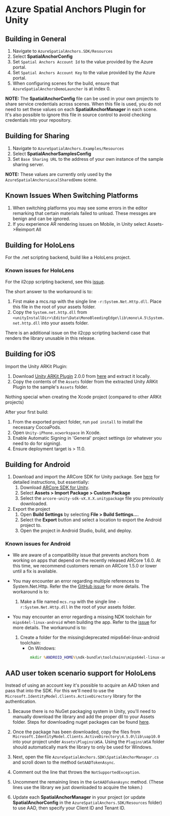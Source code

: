 # Azure Spatial Anchors Plugin for Unity

## Building in General
1. Navigate to `AzureSpatialAnchors.SDK/Resources`
2. Select **SpatialAnchorConfig**
3. Set `Spatial Anchors Account Id` to the value provided by the Azure portal. 
4. Set `Spatial Anchors Account Key` to the value provided by the Azure portal. 
5. When configuring scenes for the build, ensure that `AzureSpatialAnchorsDemoLauncher` is at index 0.

**NOTE:** The **SpatialAnchorConfig** file can be used in your own projects to share service credentials across scenes. When this file is used, you do not need to set these values on each **SpatialAnchorManager** in each scene. It's also possible to ignore this file in source control to avoid checking credentials into your repository. 

## Building for Sharing
1. Navigate to `AzureSpatialAnchors.Examples/Resources`
2. Select **SpatialAnchorSamplesConfig**
3. Set `Base Sharing URL` to the address of your own instance of the sample sharing server. 

**NOTE:** These values are currently only used by the `AzureSpatialAnchorsLocalSharedDemo` scene. 

## Known Issues When Switching Platforms
1. When switching platforms you may see some errors in the editor remarking that certain materials failed to unload. These messges are benign and can be ignored.  
2. If you experience AR rendering issues on Mobile, in Unity select Assets->Reimport All

## Building for HoloLens

For the .net scripting backend, build like a HoloLens project.

### Known issues for HoloLens

For the il2cpp scripting backend, see this [issue](https://forum.unity.com/threads/httpclient.460748/).

The short answer to the workaround is to:

1. First make a mcs.rsp with the single line `-r:System.Net.Http.dll`. Place this file in the root of your assets folder.
2. Copy the `System.net.http.dll` from `<unityInstallDir>\Editor\Data\MonoBleedingEdge\lib\mono\4.5\System.net.http.dll` into your assets folder.

There is an additional issue on the il2cpp scripting backend case that renders the library unusable in this release.

## Building for iOS

Import the Unity ARKit Plugin:

1. Download [Unity ARKit Plugin](https://bitbucket.org/Unity-Technologies/unity-arkit-plugin/downloads/?tab=tags) 2.0.0 from [here](https://bitbucket.org/Unity-Technologies/unity-arkit-plugin/get/v2.0.0.zip)
   and extract it locally.
2. Copy the contents of the `Assets` folder from the extracted Unity ARKit Plugin to the sample's `Assets` folder.

Nothing special when creating the Xcode project (compared to other ARKit projects)

After your first build:

1. From the exported project folder, run `pod install` to install the necessary CocoaPods.
2. Open `Unity-iPhone.xcworkspace` in Xcode.
3. Enable Automatic Signing in 'General' project settings (or whatever you need to do for signing).
4. Ensure deployment target is > 11.0.

## Building for Android

1. Download and import the ARCore SDK for Unity package. See [here](https://developers.google.com/ar/develop/unity/quickstart-android#get_the_arcore_sdk_for_unity) for detailed instructions, but essentially:
    1. Download [ARCore SDK for Unity](https://github.com/google-ar/arcore-unity-sdk/releases).
    2. Select **Assets > Import Package > Custom Package**
    3. Select the `arcore-unity-sdk-vX.X.X.unitypackage` file you previously downloaded.
2. Export the project
    1. Open **Build Settings** by selecting **File > Build Settings...**.
    2. Select the **Export** button and select a location to export the Android project to.
    3. Open the project in Android Studio, build, and deploy.

### Known issues for Android

- We are aware of a compatibility issue that prevents anchors from working on apps that depend on the recently released
  ARCore 1.6.0. At this time, we recommend customers remain on ARCore 1.5.0 or lower until a fix is available.

- You may encounter an error regarding multiple references to System.Net.Http. Refer the the
  [GitHub issue](https://forum.unity.com/threads/httpclient.460748/) for more details.
  The workaround is to:
  1. Make a file named `mcs.rsp` with the single line `-r:System.Net.Http.dll` in the root of your assets folder.

- You may encounter an error regarding a missing NDK toolchain for `mips64el-linux-android` when building the app.
  Refer to the [issue](https://github.com/google/filament/issues/15#issuecomment-426259512) for more details.
  The workaround is to:

  1. Create a folder for the missing\deprecated mips64el-linux-android toolchain:
       - On Windows:
         ``` cmd
          mkdir %ANDROID_HOME%\ndk-bundle\toolchains\mips64el-linux-android\prebuilt\windows-x86_64
         ```

## AAD user token scenario support for HoloLens

Instead of using an account key it's possible to acquire an AAD token and pass that into the SDK. For this we'll need to use the `Microsoft.IdentityModel.Clients.ActiveDirectory` library for the authentication. 

1. Because there is no NuGet packaging system in Unity, you'll need to manually download the library and add the proper dll to your Assets folder. Steps for downloading nuget packages can be found [here](https://docs.microsoft.com/en-us/nuget/consume-packages/ways-to-install-a-package).
 
2. Once the package has been downloaded, copy the files from `Microsoft.IdentityModel.Clients.ActiveDirectory\4.5.0\lib\uap10.0` into your project under `Assets\Plugins\WSA`. Using the `Plugins\WSA` folder should automatically mark the library to only be used for Windows.

3. Next, open the file `AzureSpatialAnchors.SDK\SpatialAnchorManager.cs` and scroll down to the method `GetAADTokenAsync`.

4. Comment out the line that throws the `NotSupportedException`.

5. Uncomment the remaining lines in the `GetAADTokenAsync` method. (These lines use the library we just downloaded to acquire the token.)

6. Update each **SpatialAnchorManager** in your project (or update **SpatialAnchorConfig** in the `AzureSpatialAnchors.SDK/Resources` folder) to use AAD, then specify your Client ID and Tenant ID.
